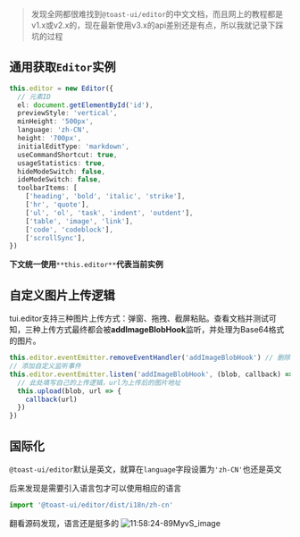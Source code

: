 
> 发现全网都很难找到`@toast-ui/editor`的中文文档，而且网上的教程都是v1.x或v2.x的，现在最新使用v3.x的api差别还是有点，所以我就记录下踩坑的过程

## 通用获取`Editor`实例

```typescript
this.editor = new Editor({
  // 元素ID
  el: document.getElementById('id'),
  previewStyle: 'vertical',
  minHeight: '500px',
  language: 'zh-CN',
  height: '700px',
  initialEditType: 'markdown',
  useCommandShortcut: true,
  usageStatistics: true,
  hideModeSwitch: false,
  ideModeSwitch: false,
  toolbarItems: [
    ['heading', 'bold', 'italic', 'strike'],
    ['hr', 'quote'],
    ['ul', 'ol', 'task', 'indent', 'outdent'],
    ['table', 'image', 'link'],
    ['code', 'codeblock'],
    ['scrollSync'],
})
```

**下文统一使用**`**this.editor**`**代表当前实例**

## 自定义图片上传逻辑

tui.editor支持三种图片上传方式：弹窗、拖拽、截屏粘贴。查看文档并测试可知，三种上传方式最终都会被**addImageBlobHook**监听，并处理为Base64格式的图片。

```javascript
this.editor.eventEmitter.removeEventHandler('addImageBlobHook') // 删除默认监听事件
// 添加自定义监听事件
this.editor.eventEmitter.listen('addImageBlobHook', (blob, callback) => {
  // 此处填写自己的上传逻辑，url为上传后的图片地址
  this.upload(blob, url => {
    callback(url)
  })
})
```
 
## 国际化

`@toast-ui/editor`默认是英文，就算在`language`字段设置为`'zh-CN'`也还是英文

后来发现是需要引入语言包才可以使用相应的语言

```javascript
import '@toast-ui/editor/dist/i18n/zh-cn'
```

翻看源码发现，语言还是挺多的
![11:58:24-89MyvS_image](https://upic.fassr.com/uPic/2022-08-19/11:58:24-89MyvS_image.png)
